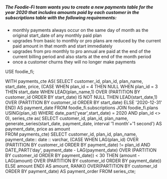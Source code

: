 

##### The Foodie-Fi team wants you to create a new payments table for the year 2020 that includes amounts paid by each customer in the subscriptions table with the following requirements:

- monthly payments always occur on the same day of month as the original start_date of any monthly paid plan
- upgrades from basic to monthly or pro plans are reduced by the current paid amount in that month and start immediately
- upgrades from pro monthly to pro annual are paid at the end of the current billing period and also starts at the end of the month period
- once a customer churns they will no longer make payments

USE foodie_fi;

WITH payments_cte AS(
SELECT customer_id,
       plan_id,
       plan_name,
       start_date,
       price,
	   (CASE 
             WHEN plan_id = 4 THEN NULL
             WHEN plan_id = 3 THEN start_date
             WHEN LEAD(plan_name,1) OVER (PARTITION BY customer_id ORDER BY start_date) IS NOT NULL THEN 
             LEAD(start_date,1) OVER (PARTITION BY customer_id ORDER BY start_date) 
             ELSE '2020-12-31' END) AS payment_date
FROM foodie_fi.subscriptions
JOIN foodie_fi.plans USING(plan_id)
WHERE date_part('year',start_date) = 2020 AND plan_id <> 0),
series_cte as(
SELECT customer_id,
       plan_id,
       plan_name,
       generate_series(start_date, payment_date, interval '1 month'+'1 second') AS payment_date,
       price as amount      
FROM payments_cte)
SELECT customer_id,
       plan_id, 
       plan_name,
       payment_date:: date :: varchar,
       (CASE WHEN LAG(plan_id) OVER (PARTITION BY customer_id ORDER BY payment_date) != plan_id
          AND DATE_PART('day', payment_date - LAG(payment_date) OVER (PARTITION BY customer_id ORDER BY payment_date)) < 30 
          THEN (amount - LAG(amount) OVER (PARTITION BY customer_id ORDER BY payment_date)) ELSE amount END) AS amount,
       RANK() OVER(PARTITION BY customer_id ORDER BY payment_date) AS payment_order 
FROM series_cte;
